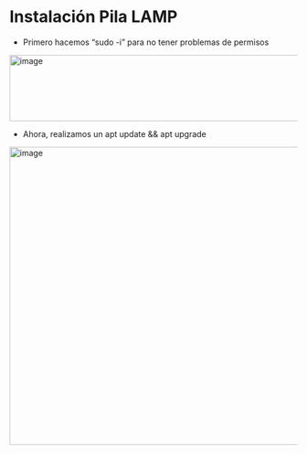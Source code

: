 # Instalación Pila LAMP

- Primero hacemos “sudo -i” para no tener problemas de permisos

<img width="754" height="116" alt="image" src="https://github.com/user-attachments/assets/22404bec-ae78-4bdf-968e-044f62b54dda" />

- Ahora, realizamos un apt update && apt upgrade

<img width="736" height="522" alt="image" src="https://github.com/user-attachments/assets/957239d4-0d9d-4aca-b81a-2fef30e376e7" />














